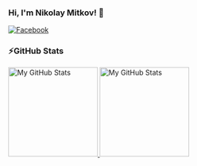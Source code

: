 ### Hi, I'm Nikolay Mitkov! 👋

[![Facebook](https://img.shields.io/badge/-Facebook-00B2FF?style=flat-square&logo=Facebook&logoColor=white)](https://www.facebook.com/nkmitkov/)

### ⚡GitHub Stats

<a href="https://github.com/nkmitkov">
  <img height="180em" alt="My GitHub Stats" src="https://github-readme-stats.vercel.app/api?username=nkmitkov&show_icons=true&bg_color=00000000&hide_border=true&text_color=3498db&count_private=true&include_all_commits=true" />

  <img height="180em" alt="My GitHub Stats" src="https://github-readme-stats.vercel.app/api/top-langs/?username=nkmitkov&langs_count=6&layout=compact&hide_border=true&bg_color=00000000&text_color=3498db&count_private=true&include_all_commits=true&hide=smalltalk,shell,html,scss,css" />
</a>

<!--
**nkmitkov/nkmitkov** is a ✨ _special_ ✨ repository because its `README.md` (this file) appears on your GitHub profile.

Here are some ideas to get you started:

- 🔭 I’m currently working on ...
- 🌱 I’m currently learning ...
- 👯 I’m looking to collaborate on ...
- 🤔 I’m looking for help with ...
- 💬 Ask me about ...
- 📫 How to reach me: ...
- 😄 Pronouns: ...
- ⚡ Fun fact: ...
-->

